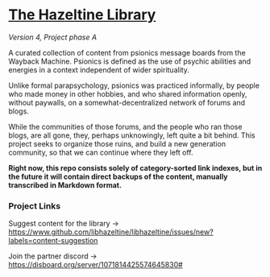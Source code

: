 # [The Hazeltine Library](https://github.com/libhazeltine/libhazeltine)

*Version 4, Project phase A*

A curated collection of content from psionics message boards from the Wayback Machine. Psionics is defined as the use of psychic abilities and energies in a context independent of wider spirituality.

Unlike formal parapsychology, psionics was practiced informally, by people who made money in other hobbies, and who shared information openly, without paywalls, on a somewhat-decentralized network of forums and blogs. 

While the communities of those forums, and the people who ran those blogs, are all gone, they, perhaps unknowingly, left quite a bit behind. This project seeks to organize those ruins, and build a new generation community, so that we can continue where they left off.

**Right now, this repo consists solely of category-sorted link indexes, but in the future it will contain direct backups of the content, manually transcribed in Markdown format.**

### Project Links

Suggest content for the library -> https://www.github.com/libhazeltine/libhazeltine/issues/new?labels=content-suggestion

Join the partner discord -> https://disboard.org/server/1071814425574645830#